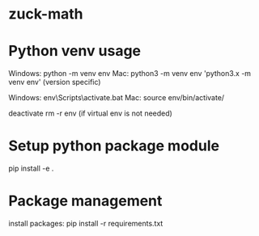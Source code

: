 # zuck-math

# Python venv usage
Windows: python -m venv env 
Mac: python3 -m venv env
'python3.x -m venv env' (version specific)

Windows: env\Scripts\activate.bat
Mac: source env/bin/activate/

deactivate 
rm -r env (if virtual env is not needed)

# Setup python package module
pip install -e .
<!-- Consider using the pdm install instead (using pyproject.toml files) -->
<!-- python setup.py sdist bdist_wheel    (for distribution to PyPI)--> 
<!-- pdm build is a more modern alternaitve -->

# Package management
install packages: pip install -r requirements.txt

